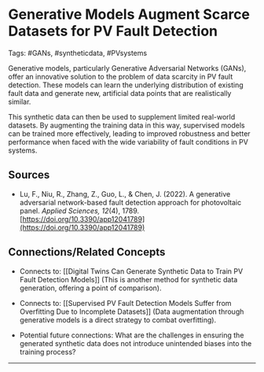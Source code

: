 # Generative Models Augment Scarce Datasets for PV Fault Detection

Tags: #GANs, #syntheticdata, #PVsystems

Generative models, particularly Generative Adversarial Networks (GANs), offer an innovative solution to the problem of data scarcity in PV fault detection. These models can learn the underlying distribution of existing fault data and generate new, artificial data points that are realistically similar.

This synthetic data can then be used to supplement limited real-world datasets. By augmenting the training data in this way, supervised models can be trained more effectively, leading to improved robustness and better performance when faced with the wide variability of fault conditions in PV systems.

## Sources

- Lu, F., Niu, R., Zhang, Z., Guo, L., & Chen, J. (2022). A generative adversarial network-based fault detection approach for photovoltaic panel. _Applied Sciences, 12_(4), 1789. [https://doi.org/10.3390/app12041789](https://doi.org/10.3390/app12041789)
    

## Connections/Related Concepts

- Connects to: [[Digital Twins Can Generate Synthetic Data to Train PV Fault Detection Models]] (This is another method for synthetic data generation, offering a point of comparison).
    
- Connects to: [[Supervised PV Fault Detection Models Suffer from Overfitting Due to Incomplete Datasets]] (Data augmentation through generative models is a direct strategy to combat overfitting).
    
- Potential future connections: What are the challenges in ensuring the generated synthetic data does not introduce unintended biases into the training process?
    

---